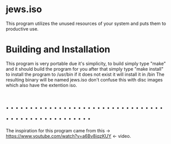 # jews.iso
This program utilizes the unused resources of your system and puts them to productive use.

# Building and Installation
This program is very portable due it's simplicity, to build simply type "make" and it should build the program for you after that simply type "make install" to install the program to /usr/bin if it does not exist it will install it in /bin
The resulting binary will be named jews.iso don't confuse this with disc images which also have the extention iso.

# . . . . . . . . . . . . . . . . . . . . . . . . . . . . . . . . . . . . . . . . . . . . . . . . . . .
The inspiration for this program came from this -> https://www.youtube.com/watch?v=a6Bv8iqzKUY <- video.
